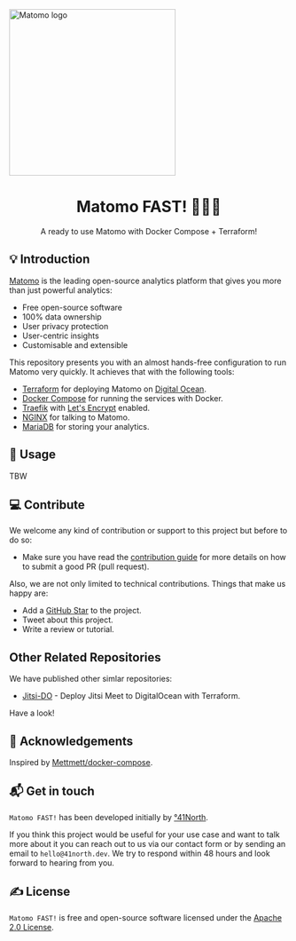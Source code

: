 <img align="center" width="300px" src="https://matomo.org/wp-content/themes/website-child/assets/img/media/matomo.png" alt="Matomo logo">

<h1 align="center">Matomo FAST! 💨💨💨</h1>

<p align="center">A ready to use Matomo with Docker Compose + Terraform!</p>

## 💡 Introduction

[Matomo](https://github.com/matomo-org) is the leading open-source analytics platform that gives you more than just powerful analytics:

- Free open-source software
- 100% data ownership
- User privacy protection
- User-centric insights
- Customisable and extensible

This repository presents you with an almost hands-free configuration to run Matomo very quickly. It achieves that with the following tools:

- [Terraform](https://www.terraform.io/) for deploying Matomo on [Digital Ocean](https://digitalocean.com).
- [Docker Compose](https://docs.docker.com/compose/) for running the services with Docker.
- [Traefik](https://traefik.io/) with [Let's Encrypt](https://letsencrypt.org/) enabled.
- [NGINX](https://www.nginx.com/) for talking to Matomo.
- [MariaDB](https://mariadb.org/) for storing your analytics.

## 🙈 Usage

TBW

## 💻 Contribute

We welcome any kind of contribution or support to this project but before to do so:

* Make sure you have read the [contribution guide](/.github/CONTRIBUTING.md) for more details on how to submit a good PR (pull request).

Also, we are not only limited to technical contributions. Things that make us happy are:

* Add a [GitHub Star](https://github.com/41north/matomo-fast/stargazers) to the project.
* Tweet about this project.
* Write a review or tutorial.

## Other Related Repositories

We have published other simlar repositories:

- [Jitsi-DO](https://github.com/41north/jitsi-do) - Deploy Jitsi Meet to DigitalOcean with Terraform.

Have a look!

## 🙏 Acknowledgements

Inspired by [Mettmett/docker-compose](https://github.com/Mettmett/docker-compose).

## 📬 Get in touch

`Matomo FAST!` has been developed initially by [°41North](https://41north.dev). 

If you think this project would be useful for your use case and want to talk more about it you can reach out to us via 
our contact form or by sending an email to `hello@41north.dev`. We try to respond within 48 hours and look forward to hearing from you.

## ✍️ License

`Matomo FAST!` is free and open-source software licensed under the [Apache 2.0 License](./LICENSE).

